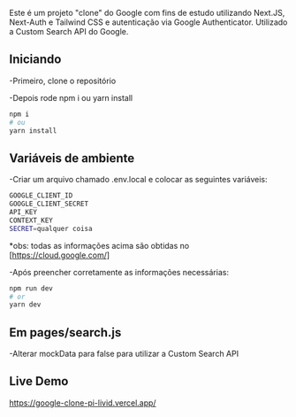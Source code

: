 Este é um projeto "clone" do Google com fins de estudo utilizando Next.JS, Next-Auth e Tailwind CSS e autenticação via Google Authenticator.
Utilizado a Custom Search API do Google.

## Iniciando

-Primeiro, clone o repositório

-Depois rode npm i ou yarn install

```bash
npm i
# ou
yarn install
```

## Variáveis de ambiente

-Criar um arquivo chamado .env.local e colocar as seguintes variáveis:

```bash
GOOGLE_CLIENT_ID
GOOGLE_CLIENT_SECRET
API_KEY
CONTEXT_KEY
SECRET=qualquer coisa
```

\*obs: todas as informações acima são obtidas no [https://cloud.google.com/]

-Após preencher corretamente as informações necessárias:

```bash
npm run dev
# or
yarn dev
```

## Em pages/search.js

-Alterar mockData para false para utilizar a Custom Search API

## Live Demo

https://google-clone-pi-livid.vercel.app/
